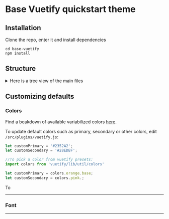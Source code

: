 # Base Vuetify quickstart theme

## Installation
Clone the repo, enter it and install dependencies
```
cd base-vuetify
npm install
```

## Structure
<details>
<summary>Here is a tree view of the main files</summary>


```
├── node_modules
│   └── vuetify
│       │ 
│       └── lib
│           ├── util
│           │   └── color
│           │       └── colors.mjs
│           │ 
│           └── styles
│               └── settings
│                   └── settings
│                       ├── _colors.scss
│                       └── _variables.scss
│   
├── package.json
│   
├── public
│   ├── favicon.ico
│   └── index.html
│   
├── src
│   ├── App.vue
│   │   
│   ├── assets
│   │   └── scss
│   │       ├── _variables.scss
│   │       └── style.scss
│   │   
│   ├── components
│   │   ├── FooterComponent.vue
│   │   ├── HeaderComponent.vue
│   │   └── HelloWorld.vue
│   │   
│   ├── main.js
│   │   
│   ├── plugins
│   │   ├── vuetify.js
│   │   └── webfontloader.js
│   │   
│   ├── router
│   │   └── index.js
│   │   
│   └── views
│       ├── AboutView.vue
│       └── HomeView.vue
│   
└── vue.config.js
```


</details>


## Customizing defaults
### Colors
Find a beakdown of available variabilized colors [here](https://vuetifyjs.com/en/styles/colors/#material-colors).

To update default colors such as primary, secondary or other colors, edit `/src/plugins/vuetify.js`:
```javascript
let customPrimary = '#2352A2';
let customSecondary = '#28EDBF';

//To pick a color from vuetify presets: 
import colors from 'vuetify/lib/util/colors'

let customPrimary = colors.orange.base;
let customSecondary = colors.pink.;
```

To 

---

### Font

---
